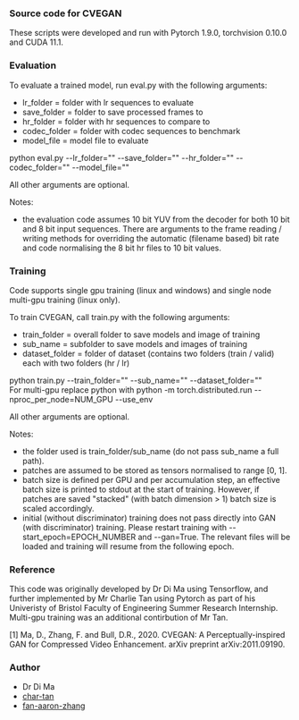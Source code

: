 ### Source code for CVEGAN

These scripts were developed and run with Pytorch 1.9.0, torchvision 0.10.0 and CUDA 11.1.

### Evaluation

To evaluate a trained model, run eval.py with the following arguments:

- lr_folder = folder with lr sequences to evaluate 
- save_folder = folder to save processed frames to
- hr_folder = folder with hr sequences to compare to
- codec_folder = folder with codec sequences to benchmark
- model_file = model file to evaluate

python eval.py --lr_folder="" --save_folder="" --hr_folder="" --codec_folder="" --model_file=""

All other arguments are optional.

Notes:<ul>
<li>the evaluation code assumes 10 bit YUV from the decoder for both 10 bit and 8 bit input sequences. There are arguments to the frame reading / writing methods for overriding the automatic (filename based) bit rate and code normalising the 8 bit hr files to 10 bit values.</li>
</ul>

### Training

Code supports single gpu training (linux and windows) and single node multi-gpu training (linux only). 

To train CVEGAN, call train.py with the following arguments:
- train_folder = overall folder to save models and image of training
- sub_name = subfolder to save models and images of training
- dataset_folder = folder of dataset (contains two folders (train / valid) each with two folders (hr / lr)

python train.py --train_folder="" --sub_name="" --dataset_folder=""<br />
For multi-gpu replace python with python -m torch.distributed.run --nproc_per_node=NUM_GPU --use_env

All other arguments are optional.

Notes:<ul>
<li>the folder used is train_folder/sub_name (do not pass sub_name a full path).</li>
<li>patches are assumed to be stored as tensors normalised to range [0, 1].</li>
<li>batch size is defined per GPU and per accumulation step, an effective batch size is printed to stdout at the start of training. However, if patches are saved "stacked" (with batch dimension > 1) batch size is scaled accordingly.</li>
<li>initial (without discriminator) training does not pass directly into GAN (with discriminator) training. Please restart training with --start_epoch=EPOCH_NUMBER and --gan=True. The relevant files will be loaded and training will resume from the following epoch.</li>
</ul>

### Reference

This code was originally developed by Dr Di Ma using Tensorflow, and further implemented by Mr Charlie Tan using Pytorch as part of his Univeristy of Bristol Faculty of Engineering Summer Research Internship. Multi-gpu training was an additional contirbution of Mr Tan.
 
[1] Ma, D., Zhang, F. and Bull, D.R., 2020. CVEGAN: A Perceptually-inspired GAN for Compressed Video Enhancement. arXiv preprint arXiv:2011.09190.

### Author

- Dr Di Ma
- [char-tan](https://github.com/char-tan)
- [fan-aaron-zhang](https://github.com/an-aaron-zhang)
